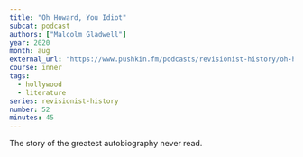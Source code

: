 ```yaml
---
title: "Oh Howard, You Idiot"
subcat: podcast
authors: ["Malcolm Gladwell"]
year: 2020
month: aug
external_url: "https://www.pushkin.fm/podcasts/revisionist-history/oh-howard-you-idiot"
course: inner
tags:
  - hollywood
  - literature
series: revisionist-history
number: 52
minutes: 45
---
```


The story of the greatest autobiography  never read.
